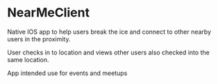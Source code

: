 # NearMeClient

Native IOS app to help users break the ice and connect to other nearby users in the proximity. 

User checks in to location and views other users also checked into the same location. 

App intended use for events and meetups

